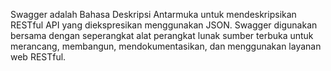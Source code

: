 Swagger adalah Bahasa Deskripsi Antarmuka untuk mendeskripsikan RESTful API yang diekspresikan menggunakan JSON. Swagger digunakan bersama dengan seperangkat alat perangkat lunak sumber terbuka untuk merancang, membangun, mendokumentasikan, dan menggunakan layanan web RESTful.